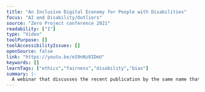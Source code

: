 ```yaml
---
title: "An Inclusive Digital Economy for People with Disabilities"
focus: "AI and Disability/Outliers"
source: "Zero Project conference 2021"
readability: ["I"]
type: "Video"
toolPurpose: []
toolAccessibilityIssues: []
openSource: false
link: "https://youtu.be/eS9nNz0IDmU"
keywords: []
learnTags: ["ethics","fairness","disability","bias"]
summary: |-
  A webinar that discusses the recent publication by the same name that aims to increase awareness of the impact of a digital world of work on people with disabilities and identify actions needed to shape a future of work in a more disability-inclusive way. 
---
```


